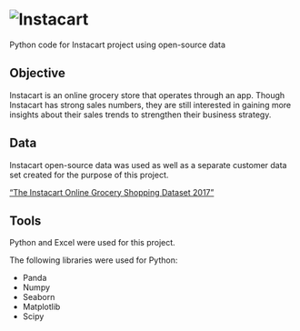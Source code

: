 # ![Instacart](https://camo.githubusercontent.com/863cedf6b3eb9b564161189b25ac326c2ea9d6883089b00998cc354b07a20b7c/68747470733a2f2f75706c6f61642e77696b696d656469612e6f72672f77696b6970656469612f636f6d6d6f6e732f392f39662f496e737461636172745f6c6f676f5f616e645f776f72646d61726b2e737667)
Python code for Instacart project using open-source data
## Objective
Instacart is an online grocery store that operates through an app. Though Instacart has strong sales numbers, they are still interested in gaining more insights about their sales trends to strengthen their business strategy. 
## Data
Instacart open-source data was used as well as a separate customer data set created for the purpose of this project.

[“The Instacart Online Grocery Shopping Dataset 2017”](https://s3.amazonaws.com/coach-courses-us/public/courses/data-immersion/A4/A4_Data_Assets/4.3_orders_products.zip)
## Tools
Python and Excel were used for this project. 

The following libraries were used for Python:
- Panda
- Numpy
- Seaborn
- Matplotlib
- Scipy
